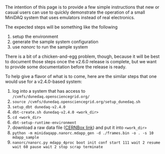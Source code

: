 The intention of this page is to provide a few simple instructions that new or casual users can use to quickly demonstrate the operation of a small MiniDAQ system that uses emulators instead of real electronics.

The expected steps will be something like the following
1. setup the environment
2. generate the sample system configuration
3. use _nanorc_ to run the sample system

There is a bit of a chicken-and-egg problem, though, because it will be best to document those steps once the v2.6.0 release is complete, but we want to provide some documentation before the release is ready.  

To help give a flavor of what is to come, here are the similar steps that one would use for a v2.4.0-based system:
1. log into a system that has access to `/cvmfs/dunedaq.opensciencegrid.org/`
2. `source /cvmfs/dunedaq.opensciencegrid.org/setup_dunedaq.sh`
3. `setup_dbt dunedaq-v2.4.0`
4. `dbt-create.sh dunedaq-v2.4.0 <work_dir>`
5. `cd <work_dir>`
6. `dbt-setup-runtime-environment`
7. download a raw data file ([CERNBox link](https://cernbox.cern.ch/index.php/s/VAqNtn7bwuQtff3/download)) and put it into `<work_dir>`
8. `python -m minidaqapp.nanorc.mdapp_gen -d ./frames.bin -o . -s 10 mdapp_sample`
9. `nanorc/nanorc.py mdapp_4proc boot init conf start 111 wait 2 resume wait 60 pause wait 2 stop scrap terminate`
